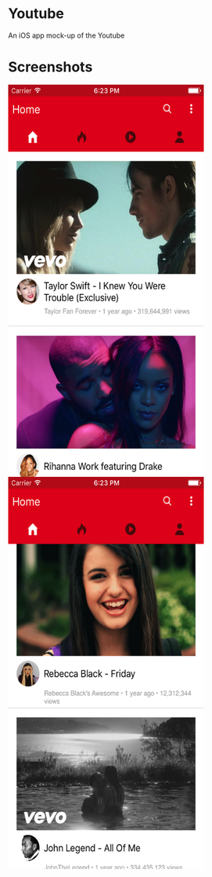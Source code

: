 # Youtube
An iOS app mock-up of the Youtube

# Screenshots
<img src="https://github.com/ajitkbaral/Youtube/blob/master/Youtube/Youtube/Screenshot/1.png" align="left" height="800" width="400" >
<img src="https://github.com/ajitkbaral/Youtube/blob/master/Youtube/Youtube/Screenshot/2.png" align="left" height="800" width="400" >
